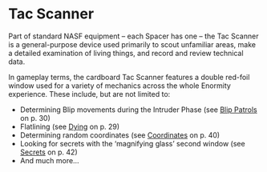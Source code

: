 # Tac Scanner

Part of standard NASF equipment – each Spacer has one – the Tac Scanner is a general-purpose device used primarily to scout unfamiliar areas, make a detailed examination of living
things, and record and review technical data.

In gameplay terms, the cardboard Tac Scanner features a double red-foil window used for
a variety of mechanics across the whole Enormity experience. These include, but are not
limited to:

- Determining Blip movements during the Intruder Phase (see [Blip Patrols](blip-patrols.md) on p. 30)
- Flatlining (see [Dying](resolving-ai-protocols.md#dying) on p. 29)
- Determining random coordinates (see [Coordinates](other-rules.md#coordinates) on p. 40)
- Looking for secrets with the ‘magnifying glass’ second window (see [Secrets](other-rules.md#secrets) on p. 42)
- And much more…